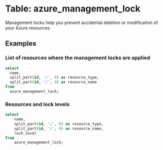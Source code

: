 # Table: azure_management_lock

Management locks help you prevent accidental deletion or modification of your Azure resources.

## Examples

### List of resources where the management locks are applied

```sql
select
  name,
  split_part(id, '/', 8) as resource_type,
  split_part(id, '/', 9) as resource_name
from
  azure_management_lock;
```


### Resources and lock levels

```sql
select
	name,
	split_part(id, '/', 8) as resource_type,
	split_part(id, '/', 9) as resource_name,
	lock_level
from
	azure_management_lock;
```
